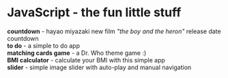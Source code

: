 #  JavaScript - the fun little stuff
**countdown** - hayao miyazaki new film _"the boy and the heron"_ release date countdown <br>
**to do** - a simple to do app <br>
**matching cards game** - a Dr. Who theme game :) <br>
**BMI calculator** - calculate your BMI with this simple app <br>
**slider** - simple image slider with auto-play and manual navigation
